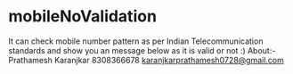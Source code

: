 # mobileNoValidation
It can check mobile number pattern as per Indian Telecommunication standards and show you an message below as it is valid or not :)
About:- Prathamesh Karanjkar 8308366678 karanjkarprathamesh0728@gmail.com
